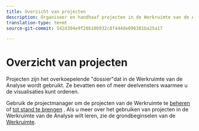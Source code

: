 ```yaml
---
title: Overzicht van projecten
description: Organiseer en handhaaf projecten in de Werkruimte van de Analyse.
translation-type: tm+mt
source-git-commit: 542d394e9f20b10b932c8f444de096381ba25a17

---
```



# Overzicht van projecten

Projecten zijn het overkoepelende &quot;dossier&quot;dat in de Werkruimte van de Analyse wordt gebruikt. Ze bevatten een of meer deelvensters waarmee u de visualisaties kunt ordenen.

Gebruik de projectmanager om de projecten van de Werkruimte te [beheren](manage.md) of [tot stand te brengen](create.md) . Als u meer over het gebruiken van projecten in de Werkruimte van de Analyse wilt leren, zie de grondbeginselen van de [Werkruimte](../../projects/workspace-basics.md).

